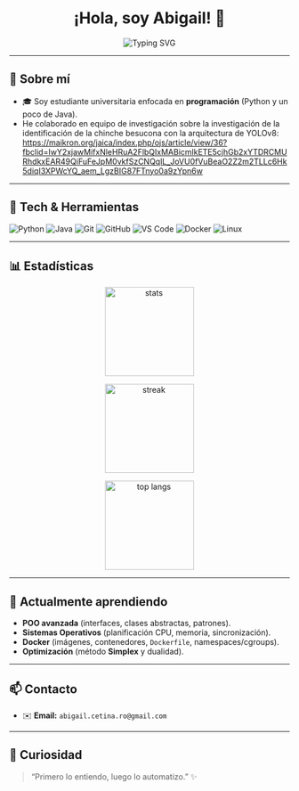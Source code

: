 <!--
📝 CONSEJOS:
1) Cambia <tu-usuario> por tu usuario real de GitHub.
2) Actualiza los enlaces con tus proyectos, LinkedIn, ORCID y correo.
-->

<h1 align="center">¡Hola, soy Abigail! 👋</h1>

</p>
<p align="center">
  <img
    src="https://readme-typing-svg.demolab.com?font=Fira+Code&pause=1200&center=true&vCenter=true&width=800&lines=%C2%A1Hola%2C+soy+Abigail!+%F0%9F%91%8B;Estudiante+de+programaci%C3%B3n;Python+%26+Java;Simplex"
    alt="Typing SVG" />
</p>

---

## 🧭 Sobre mí
- 🎓 Soy estudiante universitaria enfocada en **programación** (Python y un poco de Java).
- He colaborado en equipo de investigación sobre la investigación de la identificación de la chinche besucona con la arquitectura de YOLOv8: https://maikron.org/jaica/index.php/ojs/article/view/36?fbclid=IwY2xjawMifxNleHRuA2FlbQIxMABicmlkETE5cjhGb2xYTDRCMURhdkxEAR49QiFuFeJpM0vkfSzCNQqlL_JoVU0fVuBeaO2Z2m2TLLc6Hk5diqI3XPWcYQ_aem_LgzBIG87FTnyo0a9zYpn6w

---

## 🔧 Tech & Herramientas
<p>
  <img alt="Python" src="https://img.shields.io/badge/Python-3776AB?logo=python&logoColor=white" />
  <img alt="Java" src="https://img.shields.io/badge/Java-007396?logo=java&logoColor=white" />
  <img alt="Git" src="https://img.shields.io/badge/Git-F05032?logo=git&logoColor=white" />
  <img alt="GitHub" src="https://img.shields.io/badge/GitHub-181717?logo=github&logoColor=white" />
  <img alt="VS Code" src="https://img.shields.io/badge/VS%20Code-007ACC?logo=visualstudiocode&logoColor=white" />
  <img alt="Docker" src="https://img.shields.io/badge/Docker-2496ED?logo=docker&logoColor=white" />
  <img alt="Linux" src="https://img.shields.io/badge/Linux-FCC624?logo=linux&logoColor=black" />
</p>

---

## 📊 Estadísticas
<p align="center">
  <img height="160" src="https://github-readme-stats.vercel.app/api?username=<tu-usuario>&show_icons=true&theme=default&hide_title=true&rank_icon=github" alt="stats" />
</p>
<p align="center">
  <img height="160" src="https://github-readme-streak-stats.herokuapp.com/?user=<tu-usuario>&theme=default" alt="streak" />
</p>
<p align="center">
  <img height="160" src="https://github-readme-stats.vercel.app/api/top-langs/?username=<tu-usuario>&layout=compact&langs_count=8" alt="top langs" />
</p>

---

## 🧠 Actualmente aprendiendo
- **POO avanzada** (interfaces, clases abstractas, patrones).
- **Sistemas Operativos** (planificación CPU, memoria, sincronización).
- **Docker** (imágenes, contenedores, `Dockerfile`, namespaces/cgroups).
- **Optimización** (método **Simplex** y dualidad).

---

## 📫 Contacto
- ✉️ **Email:** `abigail.cetina.ro@gmail.com` <!-- TODO -->

---

## 🧩 Curiosidad
> “Primero lo entiendo, luego lo automatizo.” ✨

<!-- Fin -->
